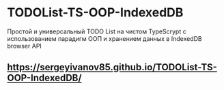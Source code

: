 # TODOList-TS-OOP-IndexedDB
Простой и универсальный TODO List на чистом TypeScrypt с использованием парадигм ООП и хранением данных в IndexedDB browser API
## https://sergeyivanov85.github.io/TODOList-TS-OOP-IndexedDB/